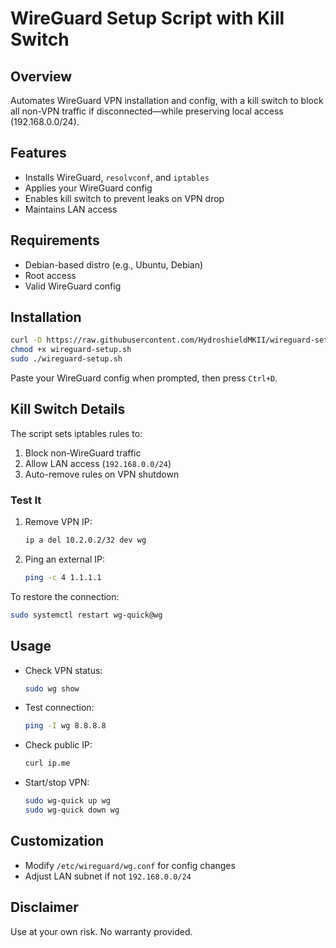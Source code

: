 # WireGuard Setup Script with Kill Switch

## Overview

Automates WireGuard VPN installation and config, with a kill switch to block all non-VPN traffic if disconnected—while preserving local access (192.168.0.0/24).

## Features

- Installs WireGuard, `resolvconf`, and `iptables`
- Applies your WireGuard config
- Enables kill switch to prevent leaks on VPN drop
- Maintains LAN access

## Requirements

- Debian-based distro (e.g., Ubuntu, Debian)
- Root access
- Valid WireGuard config

## Installation

```bash 
curl -O https://raw.githubusercontent.com/HydroshieldMKII/wireguard-setup/main/wireguard-setup.sh
chmod +x wireguard-setup.sh
sudo ./wireguard-setup.sh
```

Paste your WireGuard config when prompted, then press `Ctrl+D`.

## Kill Switch Details

The script sets iptables rules to:

1. Block non-WireGuard traffic
2. Allow LAN access (`192.168.0.0/24`)
3. Auto-remove rules on VPN shutdown

### Test It

1. Remove VPN IP:
   ```bash
   ip a del 10.2.0.2/32 dev wg
   ```
2. Ping an external IP:
   ```bash
   ping -c 4 1.1.1.1
   ```

To restore the connection:
```bash
sudo systemctl restart wg-quick@wg
```

## Usage

- Check VPN status:
  ```bash
  sudo wg show
  ```

- Test connection:
  ```bash
  ping -I wg 8.8.8.8
  ```

- Check public IP:
  ```bash
  curl ip.me
  ```

- Start/stop VPN:
  ```bash
  sudo wg-quick up wg
  sudo wg-quick down wg
  ```

## Customization

- Modify `/etc/wireguard/wg.conf` for config changes
- Adjust LAN subnet if not `192.168.0.0/24`

## Disclaimer

Use at your own risk. No warranty provided.
